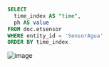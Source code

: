 ```sql
SELECT
  time_index AS "time",
  ph AS value
FROM doc.etsensor
WHERE entity_id = 'SensorAgua'
ORDER BY time_index
```

![image](https://github.com/user-attachments/assets/9ab07272-b334-4688-9b68-e7a8cfd98ec9)
